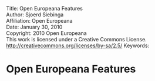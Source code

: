 Title:			Open Europeana Features  
Author:			Sjoerd Siebinga  
Affiliation:	Open Europeana  
Date:			January 30, 2010  
Copyright:		2010 Open Europeana  
				This work is licensed under a Creative Commons License.  
				http://creativecommons.org/licenses/by-sa/2.5/
Keywords:		

# Open Europeana Features
